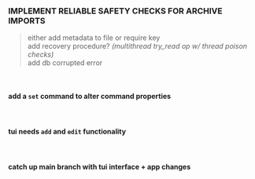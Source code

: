### **IMPLEMENT RELIABLE SAFETY CHECKS FOR ARCHIVE IMPORTS**
> either add metadata to file or require key<br/>
> add recovery procedure? *(multithread try_read op w/ thread poison checks)*<br/>
> add db corrupted error

<br/>

#### add a `set` command to alter command properties

<br/>

#### tui needs `add` and `edit` functionality

<br/>

#### catch up main branch with tui interface + app changes
